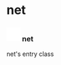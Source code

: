 # net

### <img src="../../.gitbook/assets/base.png" width="32" height="32" /> net
net's entry class<br>
